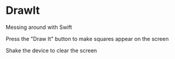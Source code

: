 # DrawIt
Messing around with Swift

Press the "Draw It" button to make squares appear on the screen

Shake the device to clear the screen
